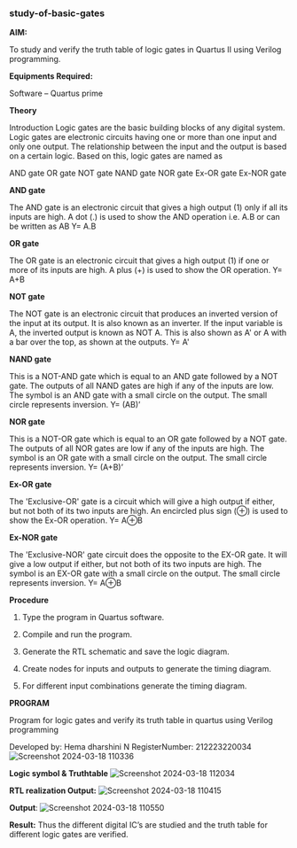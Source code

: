 ### study-of-basic-gates

**AIM:** 

To study and verify the truth table of logic gates in Quartus II using Verilog programming.

**Equipments Required:**

Software – Quartus prime 

**Theory**

Introduction Logic gates are the basic building blocks of any digital system. Logic gates are electronic circuits having one or more than one input and only one output. The relationship between the input and the output is based on a certain logic. Based on this, logic gates are named as

AND gate OR gate NOT gate NAND gate NOR gate Ex-OR gate Ex-NOR gate

**AND gate**

The AND gate is an electronic circuit that gives a high output (1) only if all its inputs are high. A dot (.) is used to show the AND operation i.e. A.B or can be written as AB
Y= A.B

**OR gate** 

The OR gate is an electronic circuit that gives a high output (1) if one or more of its inputs are high. A plus (+) is used to show the OR operation.
Y= A+B

**NOT gate**

The NOT gate is an electronic circuit that produces an inverted version of the input at its output. It is also known as an inverter. If the input variable is A, the inverted output is known as NOT A. This is also shown as A' or A with a bar over the top, as shown at the outputs.
Y= A'

**NAND gate**

This is a NOT-AND gate which is equal to an AND gate followed by a NOT gate. The outputs of all NAND gates are high if any of the inputs are low. The symbol is an AND gate with a small circle on the output. The small circle represents inversion.
Y= (AB)’

**NOR gate**

This is a NOT-OR gate which is equal to an OR gate followed by a NOT gate. The outputs of all NOR gates are low if any of the inputs are high. The symbol is an OR gate with a small circle on the output. The small circle represents inversion.
Y= (A+B)’

**Ex-OR gate**

The 'Exclusive-OR' gate is a circuit which will give a high output if either, but not both of its two inputs are high. An encircled plus sign (⊕) is used to show the Ex-OR operation.
Y= A⊕B

**Ex-NOR gate**

The 'Exclusive-NOR' gate circuit does the opposite to the EX-OR gate. It will give a low output if either, but not both of its two inputs are high. The symbol is an EX-OR gate with a small circle on the output. The small circle represents inversion.
Y= A⊕B

**Procedure** 

1.	Type the program in Quartus software.

2.	Compile and run the program.

3.	Generate the RTL schematic and save the logic diagram.

4.	Create nodes for inputs and outputs to generate the timing diagram.

5.	For different input combinations generate the timing diagram.


**PROGRAM**

Program for logic gates and verify its truth table in quartus using Verilog programming

 Developed by: Hema dharshini N
 RegisterNumber: 212223220034
 ![Screenshot 2024-03-18 110336](https://github.com/hema-dharshini5/study-of-basic-gates/assets/147117728/9ece2e10-9645-4f11-94d1-cde69844eaff)

 

 
**Logic symbol & Truthtable**
![Screenshot 2024-03-18 112034](https://github.com/hema-dharshini5/study-of-basic-gates/assets/147117728/b80ff3a1-0515-4465-9628-e842706312d7)



**RTL realization Output:** 
![Screenshot 2024-03-18 110415](https://github.com/hema-dharshini5/study-of-basic-gates/assets/147117728/e2786354-d878-477d-9df6-f2792d4a656f)



**Output**:
![Screenshot 2024-03-18 110550](https://github.com/hema-dharshini5/study-of-basic-gates/assets/147117728/e21d91ea-2560-4407-9d7f-87db25881d8e)


**Result:**
Thus the different digital IC’s are studied and the truth table for different logic gates are verified.


